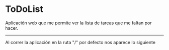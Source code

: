 # ToDoList
Aplicación web que me permite ver la lista de tareas que me faltan por hacer. 

----

Al correr la aplicación en la ruta "/" por defecto nos aparece lo siguiente
